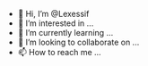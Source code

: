 - 👋 Hi, I’m @Lexessif
- 👀 I’m interested in ...
- 🌱 I’m currently learning ...
- 💞️ I’m looking to collaborate on ...
- 📫 How to reach me ...

<!---
Lexessif/Lexessif is a ✨ special ✨ repository because its `README.md` (this file) appears on your GitHub profile.
You can click the Preview link to take a look at your changes.
--->
